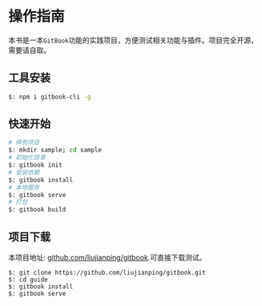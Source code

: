 # 操作指南

本书是一本`GitBook`功能的实践项目，方便测试相关功能与插件。项目完全开源，需要请自取。

## 工具安装

````bash
$: npm i gitbook-cli -g
````

## 快速开始

````bash
# 样例项目
$: mkdir sample; cd sample
# 初始化目录
$: gitbook init
# 安装依赖
$: gitbook install
# 本地服务
$: gitbook serve
# 打包
$: gitbook build
````

## 项目下载

本项目地址: [github.com/liujianping/gitbook](github.com/liujianping/gitbook).可直接下载测试。

````
$: git clone https://github.com/liujianping/gitbook.git
$: cd guide
$: gitbook install
$: gitbook serve
````

<link rel="stylesheet" href="https://cdn.jsdelivr.net/npm/gitalk@1/dist/gitalk.css">
<script src="https://cdn.jsdelivr.net/npm/gitalk@1/dist/gitalk.min.js"></script>
<div id="gitalk-container"></div>
<script>
  var gitalk = new Gitalk({
      clientID: '381ef6e29bdffb9ad797',
      clientSecret: '558305235c247d8766aa9d051cfce259818c0b85',
      repo: 'website',
      owner: 'gitdigg',
      admin: ['liujianping'],
      id: location.pathname,      // Ensure uniqueness and length less than 50
      distractionFreeMode: false  // Facebook-like distraction free mode
    })
    gitalk.render('gitalk-container')
</script>

